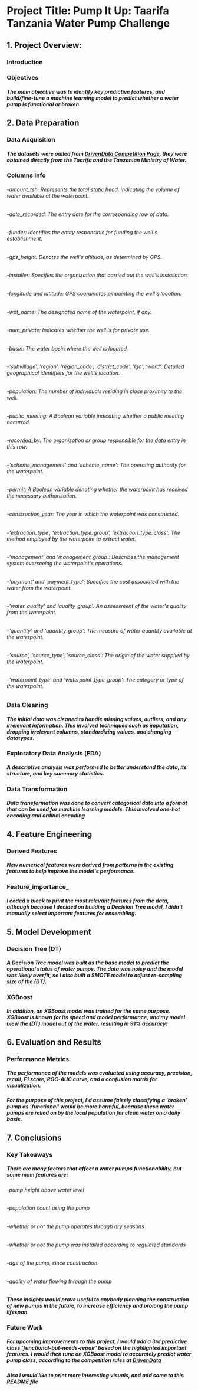 # Project Title: Pump It Up: Taarifa Tanzania Water Pump Challenge
## 1. Project Overview:
### Introduction
### Objectives
##### The main objective was to identify key predictive features, and build/fine-tune a machine learning model to predict whether a water pump is functional or broken.
## 2. Data Preparation
### Data Acquisition
##### The datasets were pulled from [DrivenData Competition Page](https://www.drivendata.org/competitions/7/pump-it-up-data-mining-the-water-table/page/24/), they were obtained directly from the Taarifa and the Tanzanian Ministry of Water.
### Columns Info
###### -amount_tsh: Represents the total static head, indicating the volume of water available at the waterpoint.
###### -date_recorded: The entry date for the corresponding row of data.
###### -funder: Identifies the entity responsible for funding the well's establishment.
###### -gps_height: Denotes the well's altitude, as determined by GPS.
###### -installer: Specifies the organization that carried out the well's installation.
###### -longitude and latitude: GPS coordinates pinpointing the well's location.
###### -wpt_name: The designated name of the waterpoint, if any.
###### -num_private: Indicates whether the well is for private use.
###### -basin: The water basin where the well is located.
###### -'subvillage', 'region', 'region_code', 'district_code', 'lga', 'ward': Detailed geographical identifiers for the well's location.
###### -population: The number of individuals residing in close proximity to the well.
###### -public_meeting: A Boolean variable indicating whether a public meeting occurred.
###### -recorded_by: The organization or group responsible for the data entry in this row.
###### -'scheme_management' and 'scheme_name': The operating authority for the waterpoint.
###### -permit: A Boolean variable denoting whether the waterpoint has received the necessary authorization.
###### -construction_year: The year in which the waterpoint was constructed.
###### -'extraction_type', 'extraction_type_group', 'extraction_type_class': The method employed by the waterpoint to extract water.
###### -'management' and 'management_group': Describes the management system overseeing the waterpoint's operations.
###### -'payment' and 'payment_type': Specifies the cost associated with the water from the waterpoint.
###### -'water_quality' and 'quality_group': An assessment of the water's quality from the waterpoint.
###### -'quantity' and 'quantity_group': The measure of water quantity available at the waterpoint.
###### -'source', 'source_type', 'source_class': The origin of the water supplied by the waterpoint.
###### -'waterpoint_type' and 'waterpoint_type_group': The category or type of the waterpoint.
### Data Cleaning
##### The initial data was cleaned to handle missing values, outliers, and any irrelevant information. This involved techniques such as imputation, dropping irrelevant columns, standardizing values, and changing datatypes.
### Exploratory Data Analysis (EDA)
##### A descriptive analysis was performed to better understand the data, its structure, and key summary statistics.
### Data Transformation
##### Data transformation was done to convert categorical data into a format that can be used for machine learning models. This involved one-hot encoding and ordinal encoding 
## 4. Feature Engineering
### Derived Features
#####  New numerical features were derived from patterns in the existing features to help improve the model's performance.
### Feature_importance_
##### I coded a block to print the most relevant features from the data, although because I decided on building a Decision Tree model, I didn't manually select important features for ensembling.
## 5. Model Development
### Decision Tree (DT)
##### A Decision Tree model was built as the base model to predict the operational status of water pumps. The data was noisy and the model was likely overfit, so I also built a SMOTE model to adjust re-sampling size of the (DT).
### XGBoost
##### In addition, an XGBoost model was trained for the same purpose. XGBoost is known for its speed and model performance, and my model blew the (DT) model out of the water, resulting in 91% accuracy!
## 6. Evaluation and Results
### Performance Metrics
##### The performance of the models was evaluated using accuracy, precision, recall, F1 score, ROC-AUC curve, and a confusion matrix for visualization.
##### For the purpose of this project, I'd assume falsely classifying a 'broken' pump as 'functional' would be more harmful, because these water pumps are relied on by the local population for clean water on a daily basis.
## 7. Conclusions
### Key Takeaways
##### There are many factors that affect a water pumps functionability, but some main features are:

###### -pump height above water level
###### -population count using the pump
###### -whether or not the pump operates through dry seasons
###### -whether or not the pump was installed according to regulated standards
###### -age of the pump, since construction
###### -quality of water flowing through the pump

##### These insights would prove useful to anybody planning the construction of new pumps in the future, to increase efficiency and prolong the pump lifespan. 
### Future Work
##### For upcoming improvements to this project, I would add a 3rd predictive class 'functional-but-needs-repair' based on the highlighted important features. I would then tune an XGBoost model to accurately predict water pump class, according to the competition rules at [DrivenData](https://www.drivendata.org/competitions/7/pump-it-up-data-mining-the-water-table/rules/)

##### Also I would like to print more interesting visuals, and add some to this README file
